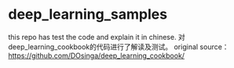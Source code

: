 # deep_learning_samples
  this repo has test the code and explain it in chinese.
  对deep_learning_cookbook的代码进行了解读及测试。
  original source：https://github.com/DOsinga/deep_learning_cookbook/
